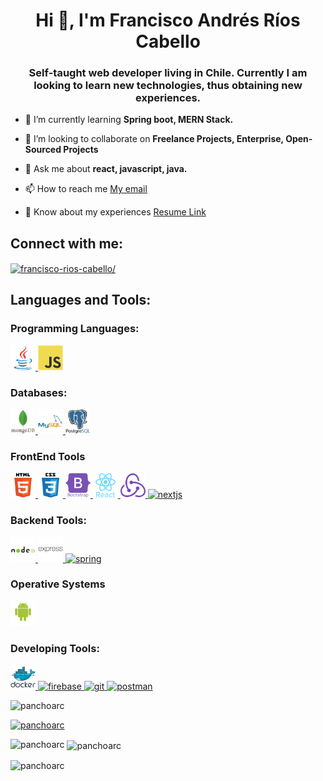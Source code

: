 <h1 align="center">Hi 👋, I'm Francisco Andrés Ríos Cabello</h1>
<h3 align="center">Self-taught web developer living in Chile. Currently I am looking to learn new technologies, thus obtaining new experiences.</h3>


- 🌱 I’m currently learning **Spring boot, MERN Stack.**

- 👯 I’m looking to collaborate on **Freelance Projects, Enterprise, Open-Sourced Projects**

- 💬 Ask me about **react, javascript, java.**

- 📫 How to reach me [My email](mailto:francisco.rios.cabello@gmail.com)

- 📄 Know about my experiences [Resume Link](https://drive.google.com/file/d/1V_GGY1b-GwJ1H_bzB_BvCAOnujR7kyJu/view)

<h2 align="left">Connect with me:</h2>
<p align="left">

<a href="https://linkedin.com/in/francisco-rios-cabello/" target="blank">
<img align="center" src="https://raw.githubusercontent.com/rahuldkjain/github-profile-readme-generator/master/src/images/icons/Social/linked-in-alt.svg" alt="francisco-rios-cabello/" height="30" width="40" /></a>
</p>


<h2 align="left">Languages and Tools:</h2>


<h3 align="left">Programming Languages:  </h3>

<p align="left">
<a href="https://www.java.com" target="_blank"> 
<img src="https://raw.githubusercontent.com/devicons/devicon/master/icons/java/java-original.svg" alt="java" width="40" height="40"/>
</a>
<a href="https://developer.mozilla.org/en-US/docs/Web/JavaScript" target="_blank"> 
<img src="https://raw.githubusercontent.com/devicons/devicon/master/icons/javascript/javascript-original.svg" alt="javascript" width="40" height="40"/> 
</a>

</p>

<h3 align="left"> Databases: </h3>

<p align="left">

<a href="https://www.mongodb.com/" target="_blank"> 
<img src="https://raw.githubusercontent.com/devicons/devicon/master/icons/mongodb/mongodb-original-wordmark.svg" alt="mongodb" width="40" height="40"/> 
</a> 
<a href="https://www.mysql.com/" target="_blank"> 
<img src="https://raw.githubusercontent.com/devicons/devicon/master/icons/mysql/mysql-original-wordmark.svg" alt="mysql" width="40" height="40"/>
</a>
<a href="https://www.postgresql.org" target="_blank"> 
<img src="https://raw.githubusercontent.com/devicons/devicon/master/icons/postgresql/postgresql-original-wordmark.svg" alt="postgresql" width="40" height="40"/>
</a> 
</p>

<h3>FrontEnd Tools</h3>

<p align="left">

<a href="https://www.w3.org/html/" target="_blank"> 
<img src="https://raw.githubusercontent.com/devicons/devicon/master/icons/html5/html5-original-wordmark.svg" alt="html5" width="40" height="40"/> 
</a>
<a href="https://www.w3schools.com/css/" target="_blank"> 
<img src="https://raw.githubusercontent.com/devicons/devicon/master/icons/css3/css3-original-wordmark.svg" alt="css3" width="40" height="40"/> 
</a>
<a href="https://getbootstrap.com" target="_blank"> 
<img src="https://raw.githubusercontent.com/devicons/devicon/master/icons/bootstrap/bootstrap-plain-wordmark.svg" alt="bootstrap" width="40" height="40"/> 
</a>
<a href="https://reactjs.org/" target="_blank"> 
<img src="https://raw.githubusercontent.com/devicons/devicon/master/icons/react/react-original-wordmark.svg" alt="react" width="40" height="40"/>
</a>
<a href="https://redux.js.org" target="_blank"> 
<img src="https://raw.githubusercontent.com/devicons/devicon/master/icons/redux/redux-original.svg" alt="redux" width="40" height="40"/>
</a>
<a href="https://nextjs.org/" target="_blank"> 
<img src="https://cdn.worldvectorlogo.com/logos/nextjs-3.svg" alt="nextjs" width="40" height="40"/> 
</a>


</p>

<h3>Backend Tools:</h3>


<p align="left">

<a href="https://nodejs.org" target="_blank"> 
<img src="https://raw.githubusercontent.com/devicons/devicon/master/icons/nodejs/nodejs-original-wordmark.svg" alt="nodejs" width="40" height="40"/>
</a> 
<a href="https://expressjs.com" target="_blank"> 
<img src="https://raw.githubusercontent.com/devicons/devicon/master/icons/express/express-original-wordmark.svg" alt="express" width="40" height="40"/> 
</a>
 
<a href="https://spring.io/" target="_blank"> 
<img src="https://www.vectorlogo.zone/logos/springio/springio-icon.svg" alt="spring" width="40" height="40"/> 
</a>


</p>


<h3>Operative Systems </h3>

<p align="left">
<a href="https://developer.android.com" target="_blank"> <img src="https://raw.githubusercontent.com/devicons/devicon/master/icons/android/android-original-wordmark.svg" alt="android" width="40" height="40"/> 
</a>

</p>

<h3>Developing Tools: </h3>

<p align="left"> 

<a href="https://www.docker.com/" target="_blank"> 
<img src="https://raw.githubusercontent.com/devicons/devicon/master/icons/docker/docker-original-wordmark.svg" alt="docker" width="40" height="40"/> 
</a>
 <a href="https://firebase.google.com/" target="_blank"> 
 <img src="https://www.vectorlogo.zone/logos/firebase/firebase-icon.svg" alt="firebase" width="40" height="40"/> 
 </a> 

<a href="https://git-scm.com/" target="_blank"> 
<img src="https://www.vectorlogo.zone/logos/git-scm/git-scm-icon.svg" alt="git" width="40" height="40"/> 
</a>
<a href="https://postman.com" target="_blank"> 
<img src="https://www.vectorlogo.zone/logos/getpostman/getpostman-icon.svg" alt="postman" width="40" height="40"/>
</a>   
</p>


<p align="left"> <img src="https://komarev.com/ghpvc/?username=panchoarc&label=Profile%20views&color=143ac2&style=flat" alt="panchoarc" /> </p>
<p align="left"> <a href="https://github.com/ryo-ma/github-profile-trophy"><img src="https://github-profile-trophy.vercel.app/?username=panchoarc" alt="panchoarc" /></a> </p>
<p><img align="left" src="https://github-readme-stats.vercel.app/api/top-langs?username=panchoarc&show_icons=true&locale=en&layout=compact" alt="panchoarc" /></p>

<p>&nbsp;<img align="center" src="https://github-readme-stats.vercel.app/api?username=panchoarc&show_icons=true&locale=en" alt="panchoarc" /></p>

<p><img align="center" src="https://github-readme-streak-stats.herokuapp.com/?user=panchoarc&theme=dark" alt="panchoarc" /></p>

